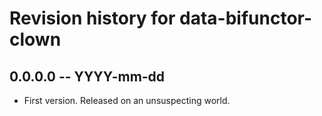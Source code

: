 # Revision history for data-bifunctor-clown

## 0.0.0.0 -- YYYY-mm-dd

* First version. Released on an unsuspecting world.
